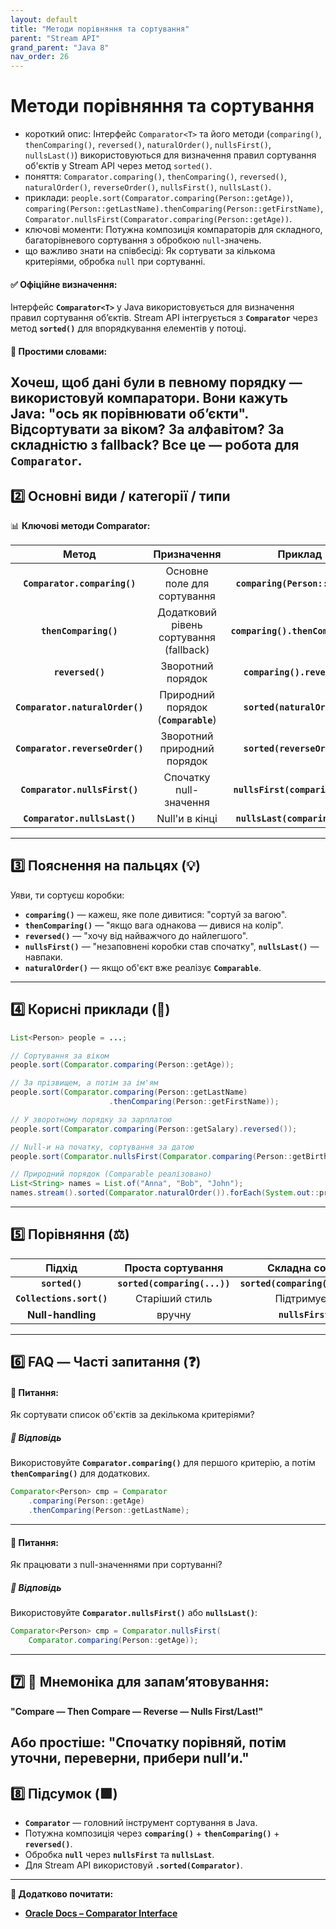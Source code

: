```yaml
---
layout: default
title: "Методи порівняння та сортування"
parent: "Stream API"
grand_parent: "Java 8"
nav_order: 26
---
```


# Методи порівняння та сортування

* короткий опис: Інтерфейс `Comparator<T>` та його методи (`comparing()`, `thenComparing()`, `reversed()`,
  `naturalOrder()`, `nullsFirst()`, `nullsLast()`) використовуються для визначення правил сортування об'єктів у Stream
  API через метод `sorted()`.
* поняття: `Comparator.comparing()`, `thenComparing()`, `reversed()`, `naturalOrder()`, `reverseOrder()`,
  `nullsFirst()`, `nullsLast()`.
* приклади: `people.sort(Comparator.comparing(Person::getAge))`,
  `comparing(Person::getLastName).thenComparing(Person::getFirstName)`,
  `Comparator.nullsFirst(Comparator.comparing(Person::getAge))`.
* ключові моменти: Потужна композиція компараторів для складного, багаторівневого сортування з обробкою `null`-значень.
* що важливо знати на співбесіді: Як сортувати за кількома критеріями, обробка `null` при сортуванні.

#### **✅ Офіційне визначення:**

Інтерфейс **`Comparator<T>`** у Java використовується для визначення правил сортування об’єктів. Stream API інтегрується
з **`Comparator`** через метод **`sorted()`** для впорядкування елементів у потоці.

#### **🧠 Простими словами:**

Хочеш, щоб дані були в певному порядку — використовуй компаратори. Вони кажуть Java: "ось як порівнювати об’єкти". Відсортувати за віком? За алфавітом? За складністю з fallback? Все це — робота для
**`Comparator`**.
---

## **2️⃣ Основні види / категорії / типи**

📊 **Ключові методи Comparator:**

|              Метод              |               Призначення               |              Приклад              |
|:-------------------------------:|:---------------------------------------:|:---------------------------------:|
|  **`Comparator.comparing()`**   |       Основне поле для сортування       |  **`comparing(Person::getAge)`**  |
|      **`thenComparing()`**      | Додатковий рівень сортування (fallback) | **`comparing().thenComparing()`** |
|        **`reversed()`**         |            Зворотний порядок            |   **`comparing().reversed()`**    |
| **`Comparator.naturalOrder()`** |  Природний порядок (**`Comparable`**)   |   **`sorted(naturalOrder())`**    |
| **`Comparator.reverseOrder()`** |       Зворотний природний порядок       |   **`sorted(reverseOrder())`**    |
|  **`Comparator.nullsFirst()`**  |         Спочатку null-значення          | **`nullsFirst(comparing(...))`**  |
|  **`Comparator.nullsLast()`**   |             Null'и в кінці              |  **`nullsLast(comparing(...))`**  |

---

## **3️⃣ Пояснення на пальцях (💡)**

Уяви, ти сортуєш коробки:

* **`comparing()`** — кажеш, яке поле дивитися: "сортуй за вагою".
* **`thenComparing()`** — "якщо вага однакова — дивися на колір".
* **`reversed()`** — "хочу від найважчого до найлегшого".
* **`nullsFirst()`** — "незаповнені коробки став спочатку", **`nullsLast()`** — навпаки.
* **`naturalOrder()`** — якщо об'єкт вже реалізує **`Comparable`**.

---

## **4️⃣ Корисні приклади (🧪)**


```java
List<Person> people = ...;

// Сортування за віком
people.sort(Comparator.comparing(Person::getAge));

// За прізвищем, а потім за ім'ям
people.sort(Comparator.comparing(Person::getLastName)
                      .thenComparing(Person::getFirstName));

// У зворотному порядку за зарплатою
people.sort(Comparator.comparing(Person::getSalary).reversed());

// Null-и на початку, сортування за датою
people.sort(Comparator.nullsFirst(Comparator.comparing(Person::getBirthDate)));

// Природний порядок (Comparable реалізовано)
List<String> names = List.of("Anna", "Bob", "John");
names.stream().sorted(Comparator.naturalOrder()).forEach(System.out::println);
```
---

## **5️⃣ Порівняння (⚖️)**

|          Підхід          |      Проста сортування       |          Складна сортування з fallback          |
|:------------------------:|:----------------------------:|:-----------------------------------------------:|
|      **`sorted()`**      | **`sorted(comparing(...))`** | **`sorted(comparing(...).thenComparing(...))`** |
| **`Collections.sort()`** |        Старіший стиль        |           Підтримує ті ж Comparator'и           |
|    **Null-handling**     |            вручну            |        **`nullsFirst() / nullsLast()`**         |

---

## **6️⃣ FAQ — Часті запитання (❓)**

#### **🔹 Питання:**

Як сортувати список об'єктів за декількома критеріями?

##### **💬 Відповідь**

Використовуйте **`Comparator.comparing()`** для першого критерію, а потім **`thenComparing()`** для додаткових.


```java
Comparator<Person> cmp = Comparator
    .comparing(Person::getAge)
    .thenComparing(Person::getLastName);
```
---

#### **🔹 Питання:**

Як працювати з null-значеннями при сортуванні?

##### **💬 Відповідь**

Використовуйте **`Comparator.nullsFirst()`** або **`nullsLast()`**:

```java
Comparator<Person> cmp = Comparator.nullsFirst(
    Comparator.comparing(Person::getAge));
```
---

## **7️⃣ 🧠 Мнемоніка для запам’ятовування:**

**"Compare — Then Compare — Reverse — Nulls First/Last\!"**

Або простіше: **"Спочатку порівняй, потім уточни, переверни, прибери null’и."**
---

## **8️⃣ Підсумок (🟩)**

* **`Comparator`** — головний інструмент сортування в Java.
* Потужна композиція через **`comparing()`** \+ **`thenComparing()`** \+ **`reversed()`**.
* Обробка **`null`** через **`nullsFirst`** та **`nullsLast`**.
* Для Stream API використовуй **`.sorted(Comparator)`**.

---

**🔗 Додатково почитати:**

* [**Oracle Docs – Comparator Interface**](https://docs.oracle.com/javase/8/docs/api/java/util/Comparator.html)
